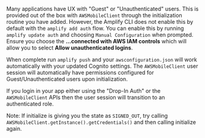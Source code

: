 Many applications have UX with "Guest" or "Unauthenticated" users. This is provided out of the box with `AWSMobileClient` through the initialization routine you have added. However, the Amplify CLI does not enable this by default with the `amplify add auth` flow. You can enable this by running `amplify update auth` and choosing `Manual Configuration` when prompted. Ensure you choose the **...connected with AWS IAM controls** which will allow you to select **Allow unauthenticated logins**.

When complete run `amplify push` and your `awsconfiguration.json` will work automatically with your updated Cognito settings. The `AWSMobileClient` user session will automatically have permissions configured for Guest/Unauthenticated users upon initialization.

If you login in your app either using the "Drop-In Auth" or the `AWSMobileClient` APIs then the user session will transition to an authenticated role.

Note: If initialize is giving you the state as `SIGNED_OUT`, try calling `AWSMobileClient.getInstance().getCredentials()` and then calling initialize again.
